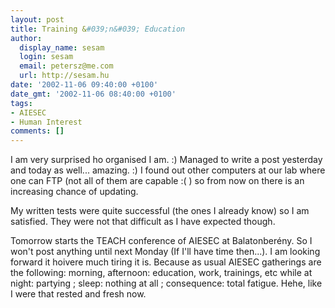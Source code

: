 ```yaml
---
layout: post
title: Training &#039;n&#039; Education
author:
  display_name: sesam
  login: sesam
  email: petersz@me.com
  url: http://sesam.hu
date: '2002-11-06 09:40:00 +0100'
date_gmt: '2002-11-06 08:40:00 +0100'
tags:
- AIESEC
- Human Interest
comments: []
---
```


I am very surprised ho organised I am. :) Managed to write a post yesterday and today as well... amazing. :) I found out other computers at our lab where one can FTP (not all of them are capable :( ) so from now on there is an increasing chance of updating.

My written tests were quite successful (the ones I already know) so I am satisfied. They were not that difficult as I have expected though.

Tomorrow starts the TEACH conference of AIESEC at Balatonberény. So I won't post anything until next Monday (If I'll have time then...). I am looking forward it hoivere much tiring it is. Because as usual AIESEC gatherings are the following: morning, afternoon: education, work, trainings, etc while at night: partying ; sleep: nothing at all ; consequence: total fatigue. Hehe, like I were that rested and fresh now.
